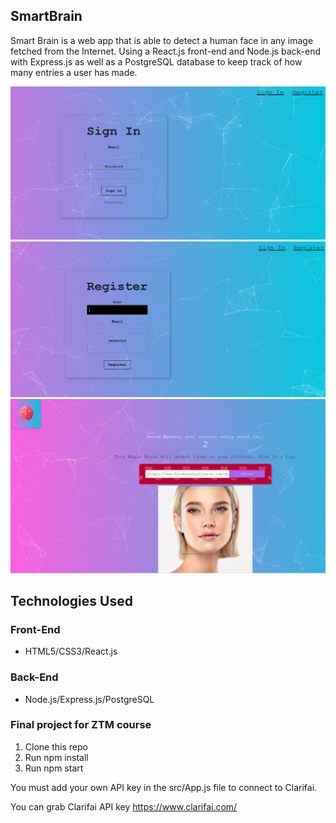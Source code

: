 ## SmartBrain

Smart Brain is a web app that is able to detect a human face in any image fetched from the Internet. 
Using a React.js front-end and Node.js back-end with Express.js as well as a PostgreSQL database to keep track of how many entries a user has made.

![picture of the app](https://github.com/HuongNguyen08/smart-brain/blob/main/SignIn.PNG)
![picture of the app](https://github.com/HuongNguyen08/smart-brain/blob/main/Register.PNG)
![picture of the app](https://github.com/HuongNguyen08/smart-brain/blob/main/Detect%20a%20human%20face.PNG)


## Technologies Used

### Front-End
- HTML5/CSS3/React.js

### Back-End
- Node.js/Express.js/PostgreSQL

### Final project for ZTM course

1. Clone this repo
2. Run npm install
3. Run npm start

You must add your own API key in the src/App.js file to connect to Clarifai.

You can grab Clarifai API key https://www.clarifai.com/
